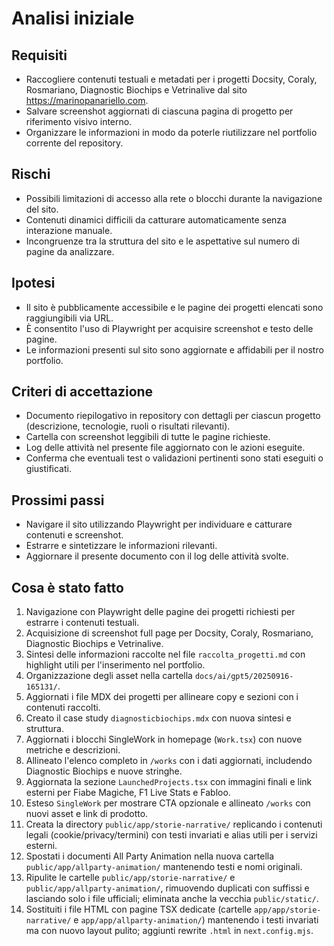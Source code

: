 # Analisi iniziale

## Requisiti
- Raccogliere contenuti testuali e metadati per i progetti Docsity, Coraly, Rosmariano, Diagnostic Biochips e Vetrinalive dal sito https://marinopanariello.com.
- Salvare screenshot aggiornati di ciascuna pagina di progetto per riferimento visivo interno.
- Organizzare le informazioni in modo da poterle riutilizzare nel portfolio corrente del repository.

## Rischi
- Possibili limitazioni di accesso alla rete o blocchi durante la navigazione del sito.
- Contenuti dinamici difficili da catturare automaticamente senza interazione manuale.
- Incongruenze tra la struttura del sito e le aspettative sul numero di pagine da analizzare.

## Ipotesi
- Il sito è pubblicamente accessibile e le pagine dei progetti elencati sono raggiungibili via URL.
- È consentito l'uso di Playwright per acquisire screenshot e testo delle pagine.
- Le informazioni presenti sul sito sono aggiornate e affidabili per il nostro portfolio.

## Criteri di accettazione
- Documento riepilogativo in repository con dettagli per ciascun progetto (descrizione, tecnologie, ruoli o risultati rilevanti).
- Cartella con screenshot leggibili di tutte le pagine richieste.
- Log delle attività nel presente file aggiornato con le azioni eseguite.
- Conferma che eventuali test o validazioni pertinenti sono stati eseguiti o giustificati.

## Prossimi passi
- Navigare il sito utilizzando Playwright per individuare e catturare contenuti e screenshot.
- Estrarre e sintetizzare le informazioni rilevanti.
- Aggiornare il presente documento con il log delle attività svolte.

## Cosa è stato fatto
1. Navigazione con Playwright delle pagine dei progetti richiesti per estrarre i contenuti testuali.
2. Acquisizione di screenshot full page per Docsity, Coraly, Rosmariano, Diagnostic Biochips e Vetrinalive.
3. Sintesi delle informazioni raccolte nel file `raccolta_progetti.md` con highlight utili per l'inserimento nel portfolio.
4. Organizzazione degli asset nella cartella `docs/ai/gpt5/20250916-165131/`.
5. Aggiornati i file MDX dei progetti per allineare copy e sezioni con i contenuti raccolti.
6. Creato il case study `diagnosticbiochips.mdx` con nuova sintesi e struttura.
7. Aggiornati i blocchi SingleWork in homepage (`Work.tsx`) con nuove metriche e descrizioni.
8. Allineato l'elenco completo in `/works` con i dati aggiornati, includendo Diagnostic Biochips e nuove stringhe.
9. Aggiornata la sezione `LaunchedProjects.tsx` con immagini finali e link esterni per Fiabe Magiche, F1 Live Stats e Fabloo.
10. Esteso `SingleWork` per mostrare CTA opzionale e allineato `/works` con nuovi asset e link di prodotto.
11. Creata la directory `public/app/storie-narrative/` replicando i contenuti legali (cookie/privacy/termini) con testi invariati e alias utili per i servizi esterni.
12. Spostati i documenti All Party Animation nella nuova cartella `public/app/allparty-animation/` mantenendo testi e nomi originali.
13. Ripulite le cartelle `public/app/storie-narrative/` e `public/app/allparty-animation/`, rimuovendo duplicati con suffissi e lasciando solo i file ufficiali; eliminata anche la vecchia `public/static/`.
14. Sostituiti i file HTML con pagine TSX dedicate (cartelle `app/app/storie-narrative/` e `app/app/allparty-animation/`) mantenendo i testi invariati ma con nuovo layout pulito; aggiunti rewrite `.html` in `next.config.mjs`.
